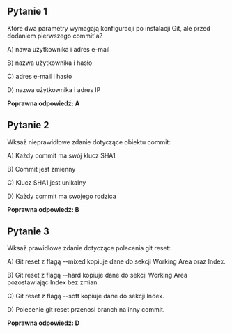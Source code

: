 ## Pytanie 1

Które dwa parametry wymagają konfiguracji po instalacji Git, ale przed dodaniem pierwszego commit'a? 

A) nawa użytkownika i adres e-mail

B) nazwa użytkownika i hasło

C) adres e-mail i hasło

D) nazwa użytkownika i adres IP

**Poprawna odpowiedź: A**
	 
## Pytanie 2

Wksaż nieprawidłowe zdanie dotyczące obiektu commit:

A) Każdy commit ma swój klucz SHA1

B) Commit jest zmienny

C) Klucz SHA1 jest unikalny

D) Każdy commit ma swojego rodzica

**Poprawna odpowiedź: B**
    
## Pytanie 3

Wksaż prawidłowe zdanie dotyczące polecenia git reset:

A) Git reset z flagą --mixed kopiuje dane do sekcji Working Area oraz Index.

B) Git reset z flagą --hard kopiuje dane do sekcji Working Area pozostawiając Index bez zmian.

C) Git reset z flagą --soft kopiuje dane do sekcji Index.

D) Polecenie git reset przenosi branch na inny commit.

**Poprawna odpowiedź: D**
